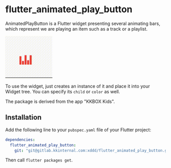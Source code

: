 # flutter_animated_play_button

AnimatedPlayButton is a Flutter widget presenting several animating bars, which
represent we are playing an item such as a track or a playlist.

![button.gif](button.gif)

To use the widget, just creates an instance of it and place it into your Widget
tree. You can specify its `child` or `color` as well.

The package is derived from the app "KKBOX Kids".

## Installation

Add the following line to your `pubspec.yaml` file of your Flutter project:

```yaml
dependencies:
  flutter_animated_play_button:
    git: "git@gitlab.kkinternal.com:xddd/flutter_animated_play_button.git"
```

Then call `flutter packages get`.
